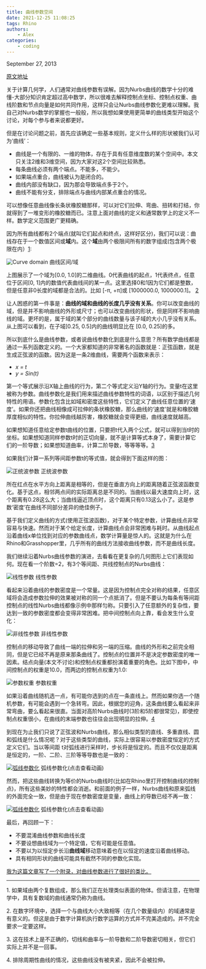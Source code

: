 ```yaml
---
title: 曲线参数空间
date: 2021-12-25 11:08:25
tags: Rhino
authors:
    - Alex
categories: 
    - coding
---
```

September 27, 2013

[原文地址](https://ieatbugsforbreakfast.wordpress.com/2013/09/27/curve-parameter-space/)

关于计算几何学，人们通常对曲线参数有误解。因为Nurbs曲线的数学十分的难懂-大部分知识肯定超过高中数学，所以很难去解释控制点坐标、控制点权重、曲线阶数和节点向量是如何共同作用，这样只会让Nurbs曲线参数化更难以理解。我自己对Nurbs数学的掌握也一般般，所以我想如果使用更简单的曲线类型开始这个讨论，对每个参与者来说都更好。

但是在讨论问题之前，首先应该确定一些基本规则，定义什么样的形状被我们认可为‘曲线’：
- 曲线是一个有限的、一维的物体，存在于具有任意维度数的某个空间中。本文只关注2维和3维空间，因为大家对这2个空间比较熟悉。
- 每条曲线必须有两个端点。不能多，不能少。
- 如果端点重合，曲线被认为是闭合的。
- 曲线内部没有缺口，因为那会导致端点多于2个。
- 曲线不能有分支，排除端点与曲线内部某点重合的情况。
<!--more-->
可以想像任意曲线像长条状橡胶糖那样，可以对它们拉伸、弯曲、扭转和打结，你就得到了一堆变形的橡胶糖而已。注意上面对曲线的定义和通常数学上的定义不一样。数学定义范围更广更精确。

因为所有曲线都有2个端点(就叫它们起点和终点，这样好区分)，我们可以说：曲线存在于一个数值区间或**域**内。这个**域**由两个极限间所有的数字组成(包含两个极限在内）[1](#1):

![Curve domain](https://gitee.com/al666ex/RhinoPython101/raw/master/images/giteepages/curvedomainvalues.png)
曲线区间/域

上图展示了一个域为[0.0, 1.0]的二维曲线。0代表曲线的起点，1代表终点，任意位于区间[0, 1]内的数值代表曲线间的某一点。这里选择0和1因为它们都是整数，但是任意非0长度的域都是合法的。比如 [-π, +π]或 [1000000.0, 1000000.1]。 [2](#2)

让人困惑的第一件事是：**曲线的域和曲线的长度几乎没有关系**。你可以改变曲线的域，但是并不影响曲线的外形或尺寸；也可以改变曲线的形状，但是同样不影响曲线的域。更坏的是，属于域的某个部分的曲线数量与该子域的大小几乎没有关系。从上图可以看到，在子域[0.25, 0.5]内的曲线明显比在 [0.0, 0.25]的多。

所以到底什么是曲线参数，或者说曲线参数化到底是什么意思？所有数学曲线都是通过一系列函数定义的。一个大家都知道的非常著名的函数就是：正弦函数，就是生成正弦波的函数。因为这是一条2维曲线，需要两个函数来表示：
-  *x = t*
-  *y = Sin(t)*

第一个等式展示沿X轴上曲线的行为，第二个等式定义沿Y轴的行为。变量t在这里被称为参数。曲线参数化是我们用来描述曲线参数特性的词语，以区别于描述几何特性的用语。参数化包含比如域和密度这些特性，它们定义了曲线任意位置的‘速度’。如果你还把曲线相像成可拉伸的条状橡胶糖，那么曲线的‘速度’就是和橡胶糖厚度相似的特性。你拉伸曲线越厉害，橡胶糖就会变得更细，曲线速度就越高。

如果想知道任意给定参数t曲线的位置，只要把t代入两个公式，就可以得到当t时的坐标。如果想知道同样参数t时的正切向量，就不是计算等式本身了，需要计算它们的一阶导数；如果想知道曲率，计算二阶导数，等等等等。[3](#3)

如果我们计算一系列等间距参数t的等式值，就会得到下面这样的图：

![正统波参数](https://gitee.com/al666ex/RhinoPython101/raw/master/images/giteepages/sinecurveparameters.png)
正统波参数

所在红点在水平方向上距离是相等的，但是在垂直方向上的距离随着正弦波函数变化。基于这点，相邻两点间的实际距离总是不同的。当曲线以最大速度向上时，这个距离有0.28这么大；当曲线逼近顶点时，这个距离只有0.13这么小了。这是参数‘密度’在曲线不同部分差异的绝佳例子。

基于我们定义曲线的方式(使用正弦波函数)，对于某个特定参数，计算曲线点非常容易与快速。然而对于某个给定长度，计算曲线点会非常困难与耗时。从曲线起点沿着曲线x单位找到对应的参数曲线点，数学计算量是惊人的。这就是为什么在Rhino和Grasshopper里，几乎所有的曲线方法接收曲线参数，而不是曲线长度。

我们继续沿着Nurbs曲线参数的演进，去看看在更复杂的几何图形上它们表现如何。现在看一个阶数=2，有3个等间距、共线控制点的Nurbs曲线：

![线性参数](https://gitee.com/al666ex/RhinoPython101/raw/master/images/giteepages/nurbscurveparameterslines.png)
线性参数

看起来沿着曲线的参数密度是一个常量。这是因为控制点完全对称的结果，任意区域将会造成参数拉伸的效果被对称的同一个点抵消了。但是不要认为每条有等间距控制点的线性Nurbs曲线都像示例中那样匀称。只要引入了任意额外的复杂性，要达到一致的参数密度都会变得非常困难。把中间控制点向上靠，看会发生什么变化：

![非线性参数](https://gitee.com/al666ex/RhinoPython101/raw/master/images/giteepages/nurbscurveparametersdeformed.png)
非线性参数

控制点的移动导致了曲线一端的拉伸和另一端的压缩。曲线的外形和之前完全相同，但是它已经不再是原来那条曲线了。控制点的位置并不是决定参数密度的唯一因素。结点向量(本文不讨论)和控制点权重都扮演着重要的角色。比如下图中，中间控制点的权重是10.0，而两边的控制点权重为1.0:

![参数权重](https://gitee.com/al666ex/RhinoPython101/raw/master/images/giteepages/nurbscurveparametersweighted.png)
参数权重

如果沿着曲线随机选一点，有可能你选到的点在一条直线上。然而如果你选一个随机参数，有可能会遇到一个急转弯。因此，根据您的迎角，这条曲线要么看起来非常弯曲，要么看起来很直。当面对高阶Nurbs曲线时(3阶和5阶都很常见)，即使控制点权重很小，在曲线的末端参数也往往会出现明显的拉伸。[4](#4)

到现在为止我们只说了正弦波和Nurbs曲线，那么相似类型的直线、多重直线、圆和弧线是什么情况呢？对于这些类型的曲线，实际上很容易以参数密度恒定的方式定义它们。当以等间距 t对弧线进行采样时，步长将是恒定的。而且不仅仅是距离是恒定的，一阶、二阶、三阶等等导数也是一致的：

[![弧线参数化](https://gitee.com/al666ex/RhinoPython101/raw/master/images/giteepages/arcparameters.png)](https://gitee.com/al666ex/RhinoPython101/raw/master/images/giteepages/arcderivatives.gif)
弧线参数化(点击查看动画)


然而，把这些曲线转换为等价的Nurbs曲线时(比如在Rhino里打开控制曲线的控制点)，所有这些美妙的特性都会消逝。和前面的例子一样，Nurbs曲线和原来弧线的外面完全一致，但是由于现在参数密度是变量，曲线上的导数已经不再一致：

[![弧线参数化](https://gitee.com/al666ex/RhinoPython101/raw/master/images/giteepages/nurbsparameterization.png)](https://gitee.com/al666ex/RhinoPython101/raw/master/images/giteepages/nurbsderivatives.gif)
弧线参数化(点击查看动画)

最后，再回顾一下：

- 不要混淆曲线参数和曲线长度
- 不要设想曲线域为一个特定值，它有可能是任意值。
- 不要以为以恒定步长沿**曲线域**移动意味着也在以恒定的速度沿着曲线移动。
- 具有相同形状的曲线可能具有截然不同的参数化实现。

[我为这篇文章写了一个附录，对曲线参数进行了很好的类比。](https://ieatbugsforbreakfast.wordpress.com/2013/09/28/curve-parameters-an-analogy/)

---
<span id="1">1. 如果域由两个复数组成，那么我们正在处理类似表面的物体。但请注意，在物理学中，具有复数域的曲线通常仍称为曲线。</span>

<span id="2">2. 在数字环境中，选择一个与曲线大小大致相等（在几个数量级内）的域通常是有意义的。但这是由于数字计算机执行数字运算的方式并不完美造成的。并不完全要求一定要这样。</span>

<span id="3">3. 这在技术上是不正确的，切线和曲率与一阶导数和二阶导数密切相关，但它们实际上并不是一回事。</span>

<span id="4">4. 排除周期性曲线的情况，这些曲线没有被夹紧，因此不会被拉伸。</span>

